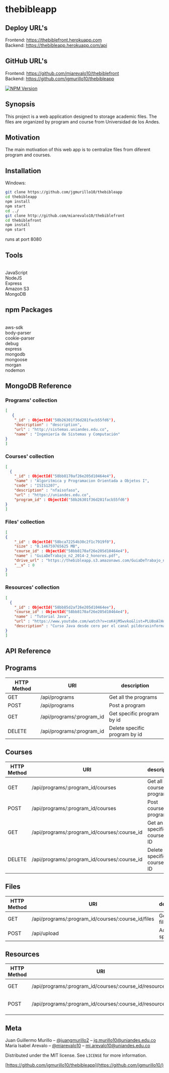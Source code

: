 # thebibleapp

## Deploy URL's
Frontend: https://thebiblefront.herokuapp.com <br>
Backend: https://thebibleapp.herokuapp.com/api

## GitHub URL's
Frontend: https://github.com/miarevalo10/thebiblefront <br>
Backend: https://github.com/jgmurillo10/thebibleapp

[![NPM Version][npm-image]][npm-url]

## Synopsis

This project is a web application designed to storage academic files. The files are organized by program and course from Universidad de los Andes.

## Motivation

The main motivation of this web app is to centralize files from diferent program and courses.

## Installation

Windows:

```sh
git clone https://github.com/jgmurillo10/thebibleapp
cd thebibleapp
npm install
npm start
cd ../
git clone http://github.com/miarevalo10/thebiblefront
cd thebiblefront
npm install
npm start
```
runs at port 8080



## Tools
<br>
JavaScript<br>
NodeJS <br>
Express<br>
Amazon S3<br>
MongoDB<br>

## npm Packages
<br>
aws-sdk<br>
body-parser<br>
cookie-parser<br>
debug<br>
express<br>
mongodb<br>
mongoose<br>
morgan<br>
nodemon<br>


## MongoDB Reference

### Programs' collection
```json
[
   {
    "_id" : ObjectId("58b26301f36d281facb55fd6"),
    "description" : "description",
    "url" : "http://sistemas.uniandes.edu.co",
    "name" : "Ingeniería de Sistemas y Computación"
}
]
```
### Courses' collection
```json
[
  {
    "_id" : ObjectId("58bb8170af26e205d10464e4"),
    "name" : "Algoritmica y Programacion Orientada a Objetos I",
    "code" : "ISIS1207",
    "description" : "nfaisofaso",
    "url" : "https://uniandes.edu.co",
    "program_id" : ObjectId("58b26301f36d281facb55fd6")
}
]
```
### Files' collection
```json
[
{
    "_id" : ObjectId("58bca72254b30c2f1c7919f0"),
    "size" : "0.146759765625 MB",
    "course_id" : ObjectId("58bb8170af26e205d10464e4"),
    "name" : "GuiaDeTrabajo_n2_2014-2_honores.pdf",
    "drive_url" : "https://thebibleapp.s3.amazonaws.com/GuiaDeTrabajo_n2_2014-2_honores.pdf",
    "__v" : 0
}
]
```
### Resources' collection
```json
[
  {
    "_id" : ObjectId("58bb85d2af26e205d10464ee"),
    "course_id" : ObjectId("58bb8170af26e205d10464e4"),
    "name" : "Tutorial Java",
    "url" : "https://www.youtube.com/watch?v=coK4jM5wvko&list=PLU8oAlHdN5BktAXdEVCLUYzvDyqRQJ2lk",
    "description" : "Curso Java desde cero por el canal pildorasinformaticas"
}
]
```

## API Reference



## Programs

|HTTP Method   |  URI |  description |
|---|---|---|
| GET | /api/programs  | Get all the programs  |
| POST | /api/programs  | Post a program  |
| GET | /api/programs/:program_id | Get specific program by id  |
| DELETE | /api/programs/:program_id | Delete specific program by id  |


## Courses

|HTTP Method   |  URI |  description |
|---|---|---|
| GET | /api/programs/:program_id/courses  |  Get all the courses by program |
| POST | /api/programs/:program_id/courses  |  Post course by program |
| GET |  /api/programs/:program_id/courses/:course_id  | Get an specific course by ID  |
| DELETE |  /api/programs/:program_id/courses/:course_id  | Delete an specific course by ID  |

## Files

|HTTP Method   |  URI |  description |
|---|---|---|
| GET |/api/programs/:program_id/courses/:course_id/files  |  Get all the files |
| POST  |/api/upload    |  Add an specific file |

## Resources


|HTTP Method   |  URI |  description |
|---|---|---|
| GET |/api/programs/:program_id/courses/:course_id/resources/  |  Get all the resources |
| POST |/api/programs/:program_id/courses/:course_id/resources/    | Get an specific resource  |

## Meta

Juan Guillermo Murillo – [@juangmurillo2](https://twitter.com/juangmurillo2) – jg.murillo10@uniandes.edu.co <br>
Maria Isabel Arevalo – [@miarevalo10](https://twitter.com/miarevalo10) – mi.arevalo10@uniandes.edu.co

Distributed under the MIT license. See ``LICENSE`` for more information.

[https://github.com/jgmurillo10/thebibleapp](https://github.com/jgmurillo10/)

[npm-image]: https://img.shields.io/npm/v/datadog-metrics.svg?style=flat-square
[npm-url]: https://npmjs.org/package/datadog-metrics
[npm-downloads]: https://img.shields.io/npm/dm/datadog-metrics.svg?style=flat-square

